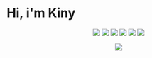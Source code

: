 # Hi, i'm Kiny
<div align="center">
  <img src="https://img.shields.io/badge/Go-00ADD8?style=for-the-badge&logo=go&logoColor=white">
  <img src="https://img.shields.io/badge/C%23-239120?style=for-the-badge&logo=c-sharp&logoColor=white">
  <img src="https://img.shields.io/badge/Python-FFD43B?style=for-the-badge&logo=python&logoColor=darkgreen">
  <img src="https://img.shields.io/badge/Node.js-339933?style=for-the-badge&logo=nodedotjs&logoColor=white">
  <img src="https://img.shields.io/badge/Django-092E20?style=for-the-badge&logo=django&logoColor=white">
  <img src="https://img.shields.io/badge/Android-3DDC84?style=for-the-badge&logo=android&logoColor=white">

<p align="center">
  <img align="center" src="https://github-readme-stats.vercel.app/api/?username=Kiny-Kiny&show_icons=true&title_color=94fcff&icon_color=79ff97&text_color=fe9fe6&bg_color=151515" />
</p>
